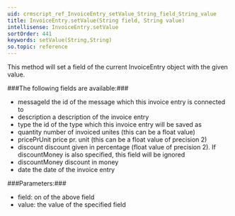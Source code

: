 ```yaml
---
uid: crmscript_ref_InvoiceEntry_setValue_String_field_String_value
title: InvoiceEntry.setValue(String field, String value)
intellisense: InvoiceEntry.setValue
sortOrder: 441
keywords: setValue(String,String)
so.topic: reference
---
```



This method will set a field of the current InvoiceEntry object with the given value.




###The following fields are available:###


 - messageId the id of the message which this invoice entry is connected to
 - description a description of the invoice entry
 - type the id of the type which this invoice entry will be saved as
 - quantity number of invoiced unites (this can be a float value)
 - pricePrUnit price pr. unit (this can be a float value of precision 2)
 - discount discount given in percentage (float value of precision 2). If discountMoney is also specified, this field will be ignored
 - discountMoney discount in money
 - date the date of the invoice entry




###Parameters:###


 - field: on of the above field
 - value: the value of the specified field


